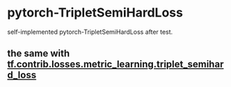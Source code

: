# pytorch-TripletSemiHardLoss
self-implemented pytorch-TripletSemiHardLoss after test.

## the same with [tf.contrib.losses.metric_learning.triplet_semihard_loss](https://github.com/tensorflow/tensorflow/blob/r1.15/tensorflow/contrib/losses/python/metric_learning/metric_loss_ops.py)
